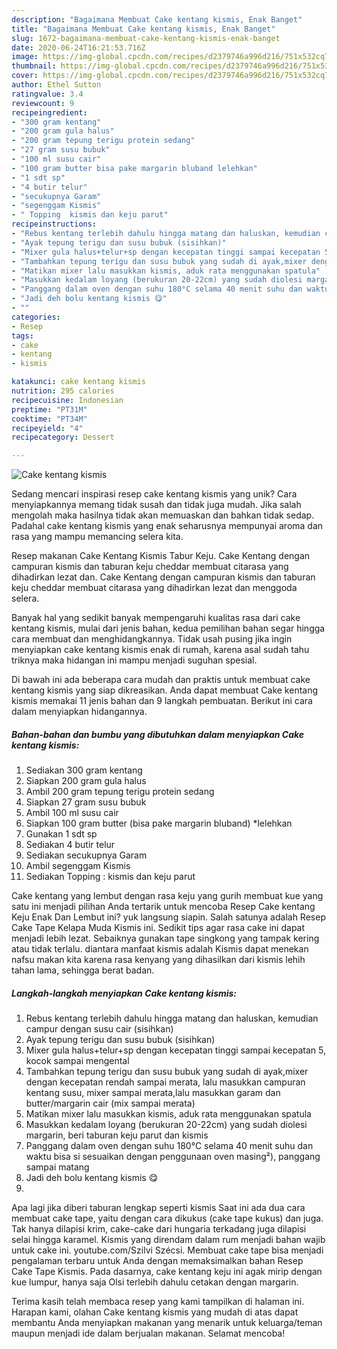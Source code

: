 ```yaml
---
description: "Bagaimana Membuat Cake kentang kismis, Enak Banget"
title: "Bagaimana Membuat Cake kentang kismis, Enak Banget"
slug: 1672-bagaimana-membuat-cake-kentang-kismis-enak-banget
date: 2020-06-24T16:21:53.716Z
image: https://img-global.cpcdn.com/recipes/d2379746a996d216/751x532cq70/cake-kentang-kismis-foto-resep-utama.jpg
thumbnail: https://img-global.cpcdn.com/recipes/d2379746a996d216/751x532cq70/cake-kentang-kismis-foto-resep-utama.jpg
cover: https://img-global.cpcdn.com/recipes/d2379746a996d216/751x532cq70/cake-kentang-kismis-foto-resep-utama.jpg
author: Ethel Sutton
ratingvalue: 3.4
reviewcount: 9
recipeingredient:
- "300 gram kentang"
- "200 gram gula halus"
- "200 gram tepung terigu protein sedang"
- "27 gram susu bubuk"
- "100 ml susu cair"
- "100 gram butter bisa pake margarin bluband lelehkan"
- "1 sdt sp"
- "4 butir telur"
- "secukupnya Garam"
- "segenggam Kismis"
- " Topping  kismis dan keju parut"
recipeinstructions:
- "Rebus kentang terlebih dahulu hingga matang dan haluskan, kemudian campur dengan susu cair (sisihkan)"
- "Ayak tepung terigu dan susu bubuk (sisihkan)"
- "Mixer gula halus+telur+sp dengan kecepatan tinggi sampai kecepatan 5, kocok sampai mengental"
- "Tambahkan tepung terigu dan susu bubuk yang sudah di ayak,mixer dengan kecepatan rendah sampai merata, lalu masukkan campuran kentang susu, mixer sampai merata,lalu masukkan garam dan butter/margarin cair (mix sampai merata)"
- "Matikan mixer lalu masukkan kismis, aduk rata menggunakan spatula"
- "Masukkan kedalam loyang (berukuran 20-22cm) yang sudah diolesi margarin, beri taburan keju parut dan kismis"
- "Panggang dalam oven dengan suhu 180°C selama 40 menit suhu dan waktu bisa si sesuaikan dengan penggunaan oven masing²), panggang sampai matang"
- "Jadi deh bolu kentang kismis 😋"
- ""
categories:
- Resep
tags:
- cake
- kentang
- kismis

katakunci: cake kentang kismis 
nutrition: 295 calories
recipecuisine: Indonesian
preptime: "PT31M"
cooktime: "PT34M"
recipeyield: "4"
recipecategory: Dessert

---
```



![Cake kentang kismis](https://img-global.cpcdn.com/recipes/d2379746a996d216/751x532cq70/cake-kentang-kismis-foto-resep-utama.jpg)

Sedang mencari inspirasi resep cake kentang kismis yang unik? Cara menyiapkannya memang tidak susah dan tidak juga mudah. Jika salah mengolah maka hasilnya tidak akan memuaskan dan bahkan tidak sedap. Padahal cake kentang kismis yang enak seharusnya mempunyai aroma dan rasa yang mampu memancing selera kita.

Resep makanan Cake Kentang Kismis Tabur Keju. Cake Kentang dengan campuran kismis dan taburan keju cheddar membuat citarasa yang dihadirkan lezat dan. Cake Kentang dengan campuran kismis dan taburan keju cheddar membuat citarasa yang dihadirkan lezat dan menggoda selera.

Banyak hal yang sedikit banyak mempengaruhi kualitas rasa dari cake kentang kismis, mulai dari jenis bahan, kedua pemilihan bahan segar hingga cara membuat dan menghidangkannya. Tidak usah pusing jika ingin menyiapkan cake kentang kismis enak di rumah, karena asal sudah tahu triknya maka hidangan ini mampu menjadi suguhan spesial.


Di bawah ini ada beberapa cara mudah dan praktis untuk membuat cake kentang kismis yang siap dikreasikan. Anda dapat membuat Cake kentang kismis memakai 11 jenis bahan dan 9 langkah pembuatan. Berikut ini cara dalam menyiapkan hidangannya.

<!--inarticleads1-->

##### Bahan-bahan dan bumbu yang dibutuhkan dalam menyiapkan Cake kentang kismis:

1. Sediakan 300 gram kentang
1. Siapkan 200 gram gula halus
1. Ambil 200 gram tepung terigu protein sedang
1. Siapkan 27 gram susu bubuk
1. Ambil 100 ml susu cair
1. Siapkan 100 gram butter (bisa pake margarin bluband) *lelehkan
1. Gunakan 1 sdt sp
1. Sediakan 4 butir telur
1. Sediakan secukupnya Garam
1. Ambil segenggam Kismis
1. Sediakan  Topping : kismis dan keju parut


Cake kentang yang lembut dengan rasa keju yang gurih membuat kue yang satu ini menjadi pilihan Anda tertarik untuk mencoba Resep Cake kentang Keju Enak Dan Lembut ini? yuk langsung siapin. Salah satunya adalah Resep Cake Tape Kelapa Muda Kismis ini. Sedikit tips agar rasa cake ini dapat menjadi lebih lezat. Sebaiknya gunakan tape singkong yang tampak kering atau tidak terlalu. diantara manfaat kismis adalah Kismis dapat menekan nafsu makan kita karena rasa kenyang yang dihasilkan dari kismis lehih tahan lama, sehingga berat badan. 

<!--inarticleads2-->

##### Langkah-langkah menyiapkan Cake kentang kismis:

1. Rebus kentang terlebih dahulu hingga matang dan haluskan, kemudian campur dengan susu cair (sisihkan)
1. Ayak tepung terigu dan susu bubuk (sisihkan)
1. Mixer gula halus+telur+sp dengan kecepatan tinggi sampai kecepatan 5, kocok sampai mengental
1. Tambahkan tepung terigu dan susu bubuk yang sudah di ayak,mixer dengan kecepatan rendah sampai merata, lalu masukkan campuran kentang susu, mixer sampai merata,lalu masukkan garam dan butter/margarin cair (mix sampai merata)
1. Matikan mixer lalu masukkan kismis, aduk rata menggunakan spatula
1. Masukkan kedalam loyang (berukuran 20-22cm) yang sudah diolesi margarin, beri taburan keju parut dan kismis
1. Panggang dalam oven dengan suhu 180°C selama 40 menit suhu dan waktu bisa si sesuaikan dengan penggunaan oven masing²), panggang sampai matang
1. Jadi deh bolu kentang kismis 😋
1. 


Apa lagi jika diberi taburan lengkap seperti kismis Saat ini ada dua cara membuat cake tape, yaitu dengan cara dikukus (cake tape kukus) dan juga. Tak hanya dilapisi krim, cake-cake dari hungaria terkadang juga dilapisi selai hingga karamel. Kismis yang direndam dalam rum menjadi bahan wajib untuk cake ini. youtube.com/Szilvi Szécsi. Membuat cake tape bisa menjadi pengalaman terbaru untuk Anda dengan memaksimalkan bahan Resep Cake Tape Kismis. Pada dasarnya, cake kentang keju ini agak mirip dengan kue lumpur, hanya saja Olsi terlebih dahulu cetakan dengan margarin. 

Terima kasih telah membaca resep yang kami tampilkan di halaman ini. Harapan kami, olahan Cake kentang kismis yang mudah di atas dapat membantu Anda menyiapkan makanan yang menarik untuk keluarga/teman maupun menjadi ide dalam berjualan makanan. Selamat mencoba!
